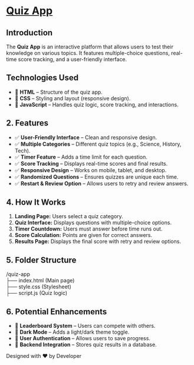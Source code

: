 <h1>
  <a href="https://akshat0502.github.io/Quiz-App/">Quiz App</a>
<h2>
  Introduction
</h2>
<p>
  The <b>Quiz App</b> is an interactive platform that allows users to test their knowledge on various topics. It features multiple-choice questions, real-time score tracking, and a user-friendly interface.
</p>
<h2>
  Technologies Used
</h2>
<ul>
  <li>🔹 <strong>HTML</strong> – Structure of the quiz app.</li>
            <li>🔹 <strong>CSS</strong> – Styling and layout (responsive design).</li>
            <li>🔹 <strong>JavaScript</strong> – Handles quiz logic, score tracking, and interactions.</li>
</ul>
<h2>2. Features</h2>
  <ul>
    <li>✅ <strong>User-Friendly Interface</strong> – Clean and responsive design.</li>
    <li>✅ <strong>Multiple Categories</strong> – Different quiz topics (e.g., Science, History, Tech).</li>
            <li>✅ <strong>Timer Feature</strong> – Adds a time limit for each question.</li>
            <li>✅ <strong>Score Tracking</strong> – Displays real-time scores and final results.</li>
            <li>✅ <strong>Responsive Design</strong> – Works on mobile, tablet, and desktop.</li>
            <li>✅ <strong>Randomized Questions</strong> – Ensures quizzes are unique each time.</li>
            <li>✅ <strong>Restart & Review Option</strong> – Allows users to retry and review answers.</li>
  </ul>

<h2>4. How It Works</h2>
        <ol>
            <li><strong>Landing Page:</strong> Users select a quiz category.</li>
            <li><strong>Quiz Interface:</strong> Displays questions with multiple-choice options.</li>
            <li><strong>Timer Countdown:</strong> Users must answer before time runs out.</li>
            <li><strong>Score Calculation:</strong> Points are given for correct answers.</li>
            <li><strong>Results Page:</strong> Displays the final score with retry and review options.</li>
        </ol>
 <h2>5. Folder Structure</h2>
        <div class="code-box">
            /quiz-app<br>
            ├── index.html (Main page)<br>
            ├── style.css (Stylesheet)<br>
            ├── script.js (Quiz logic)<br>
        </div>
<h2>6. Potential Enhancements</h2>
        <ul>
            <li>🚀 <strong>Leaderboard System</strong> – Users can compete with others.</li>
            <li>🚀 <strong>Dark Mode</strong> – Adds a light/dark theme toggle.</li>
            <li>🚀 <strong>User Authentication</strong> – Allows users to save progress.</li>
            <li>🚀 <strong>Backend Integration</strong> – Stores quiz results in a database.</li>
        </ul>

    

<p>Designed with ❤️ by Developer</p>
